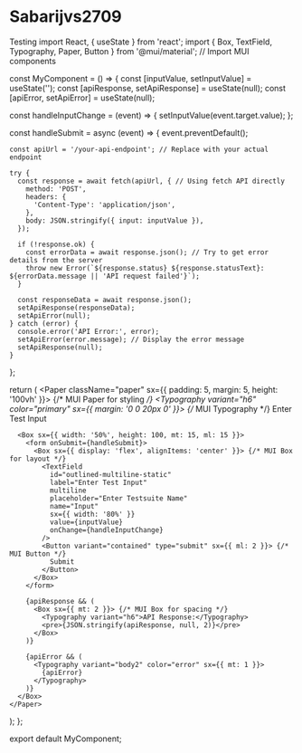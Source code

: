 # Sabarijvs2709
Testing
import React, { useState } from 'react';
import { Box, TextField, Typography, Paper, Button } from '@mui/material'; // Import MUI components

const MyComponent = () => {
  const [inputValue, setInputValue] = useState('');
  const [apiResponse, setApiResponse] = useState(null);
  const [apiError, setApiError] = useState(null);

  const handleInputChange = (event) => {
    setInputValue(event.target.value);
  };

  const handleSubmit = async (event) => {
    event.preventDefault();

    const apiUrl = '/your-api-endpoint'; // Replace with your actual endpoint

    try {
      const response = await fetch(apiUrl, { // Using fetch API directly
        method: 'POST', 
        headers: {
          'Content-Type': 'application/json',
        },
        body: JSON.stringify({ input: inputValue }),
      });

      if (!response.ok) {
        const errorData = await response.json(); // Try to get error details from the server
        throw new Error(`${response.status} ${response.statusText}: ${errorData.message || 'API request failed'}`);
      }

      const responseData = await response.json();
      setApiResponse(responseData);
      setApiError(null);
    } catch (error) {
      console.error('API Error:', error);
      setApiError(error.message); // Display the error message
      setApiResponse(null);
    }
  };

  return (
    <Paper className="paper" sx={{ padding: 5, margin: 5, height: '100vh' }}> {/* MUI Paper for styling */}
      <Typography variant="h6" color="primary" sx={{ margin: '0 0 20px 0' }}> {/* MUI Typography */}
        Enter Test Input
      </Typography>

      <Box sx={{ width: '50%', height: 100, mt: 15, ml: 15 }}>
        <form onSubmit={handleSubmit}>
          <Box sx={{ display: 'flex', alignItems: 'center' }}> {/* MUI Box for layout */}
            <TextField
              id="outlined-multiline-static"
              label="Enter Test Input"
              multiline
              placeholder="Enter Testsuite Name"
              name="Input"
              sx={{ width: '80%' }}
              value={inputValue}
              onChange={handleInputChange}
            />
            <Button variant="contained" type="submit" sx={{ ml: 2 }}> {/* MUI Button */}
              Submit
            </Button>
          </Box>
        </form>

        {apiResponse && (
          <Box sx={{ mt: 2 }}> {/* MUI Box for spacing */}
            <Typography variant="h6">API Response:</Typography>
            <pre>{JSON.stringify(apiResponse, null, 2)}</pre>
          </Box>
        )}

        {apiError && (
          <Typography variant="body2" color="error" sx={{ mt: 1 }}>
            {apiError}
          </Typography>
        )}
      </Box>
    </Paper>
  );
};

export default MyComponent;
